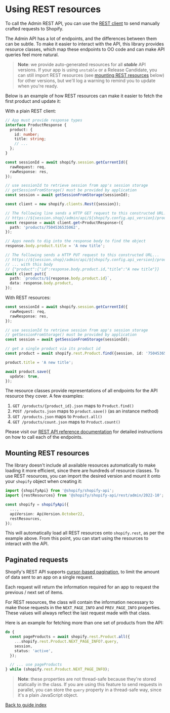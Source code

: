 # Using REST resources

To call the Admin REST API, you can use the [REST client](../reference/clients/Rest.md) to send manually crafted requests to Shopify.

The Admin API has a lot of endpoints, and the differences between them can be subtle.
To make it easier to interact with the API, this library provides resource classes, which map these endpoints to OO code and can make API queries feel more natural.

> **Note**: we provide auto-generated resources for all **_stable_** API versions.
> If your app is using `unstable` or a Release Candidate, you can still import REST resources (see [mounting REST resources](#mounting-rest-resources) below) for other versions, but we'll log a warning to remind you to update when you're ready.

Below is an example of how REST resources can make it easier to fetch the first product and update it:

<div>With a plain REST client:

```ts
// App must provide response types
interface ProductResponse {
  product: {
    id: number;
    title: string;
    // ...
  };
}

const sessionId = await shopify.session.getCurrentId({
  rawRequest: req,
  rawResponse: res,
});

// use sessionId to retrieve session from app's session storage
// getSessionFromStorage() must be provided by application
const session = await getSessionFromStorage(sessionId);

const client = new shopify.clients.Rest({session});

// The following line sends a HTTP GET request to this constructed URL:
// https://${session.shop}/admin/api/${shopify.config.api_version}/products/7504536535062.json
const response = await client.get<ProductResponse>({
  path: 'products/7504536535062',
});

// Apps needs to dig into the response body to find the object
response.body.product.title = 'A new title';

// The following sends a HTTP PUT request to this constructed URL...
// https://${session.shop}/admin/api/${shopify.config.api_version}/products/${response.body.product.id}.json
// ... with this body
// {"product":{"id":response.body.product.id,"title":"A new title"}}
await client.put({
  path: `products/${response.body.product.id}`,
  data: response.body.product,
});
```

</div><div>With REST resources:

```ts
const sessionId = await shopify.session.getCurrentId({
  rawRequest: req,
  rawResponse: res,
});

// use sessionId to retrieve session from app's session storage
// getSessionFromStorage() must be provided by application
const session = await getSessionFromStorage(sessionId);

// get a single product via its product id
const product = await shopify.rest.Product.find({session, id: '7504536535062'});

product.title = 'A new title';

await product.save({
  update: true,
});
```

</div>

The resource classes provide representations of all endpoints for the API resource they cover. A few examples:

1. `GET /products/{product_id}.json` maps to `Product.find()`
1. `POST /products.json` maps to `product.save()` (as an instance method)
1. `GET /products.json` maps to `Product.all()`
1. `GET /products/count.json` maps to `Product.count()`

Please visit our [REST API reference documentation](https://shopify.dev/api/admin-rest) for detailed instructions on how to call each of the endpoints.

## Mounting REST resources

The library doesn't include all available resources automatically to make loading it more efficient, since there are hundreds of resource classes.
To use REST resources, you can import the desired version and mount it onto your `shopify` object when creating it:

```ts
import {shopifyApi} from '@shopify/shopify-api';
import {restResources} from '@shopify/shopify-api/rest/admin/2022-10';

const shopify = shopifyApi({
  ...,
  apiVersion: ApiVersion.October22,
  restResources,
});
```

This will automatically load all REST resources onto `shopify.rest`, as per the example above.
From this point, you can start using the resources to interact with the API.

## Paginated requests

Shopify's REST API supports [cursor-based pagination](https://shopify.dev/api/usage/pagination-rest), to limit the amount of data sent to an app on a single request.

Each request will return the information required for an app to request the previous / next set of items.

For REST resources, the class will contain the information necessary to make those requests in the `NEXT_PAGE_INFO` and `PREV_PAGE_INFO` properties.
These values will always reflect the last request made with that class.

Here is an example for fetching more than one set of products from the API:

```ts
do {
  const pageProducts = await shopify.rest.Product.all({
    ...shopify.rest.Product.NEXT_PAGE_INFO?.query,
    session,
    status: 'active',
  });

  // ... use pageProducts
} while (shopify.rest.Product.NEXT_PAGE_INFO);
```

> **Note**: these properties are not thread-safe because they're stored statically in the class.
> If you are using this feature to send requests in parallel, you can store the `query` property in a thread-safe way, since it's a plain JavaScript object.

[Back to guide index](../../README.md#guides)
